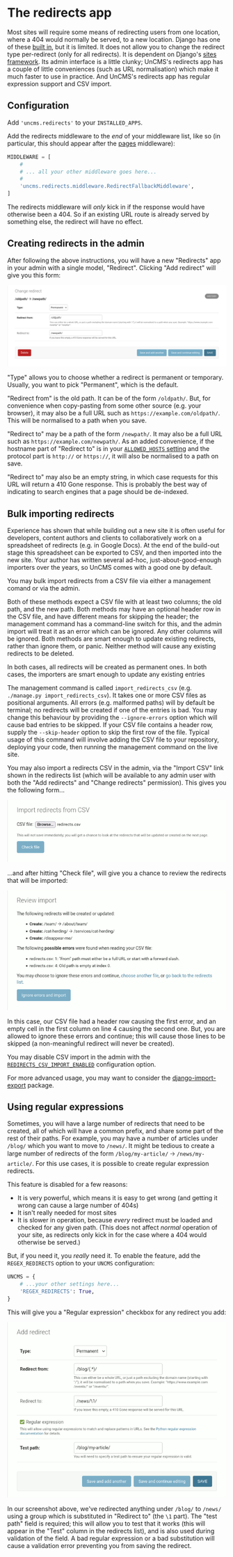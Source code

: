 # The redirects app

Most sites will require some means of redirecting users from one location,
where a 404 would normally be served,
to a new location.
Django has one of these [built in](https://docs.djangoproject.com/en/dev/ref/contrib/redirects/),
but it is limited.
It does not allow you to change the redirect type per-redirect (only for all redirects).
It is dependent on Django's [sites framework](https://docs.djangoproject.com/en/dev/ref/contrib/sites/).
Its admin interface is a little clunky;
UnCMS's redirects app has a couple of little conveniences (such as URL normalisation) which make it much faster to use in practice.
And UnCMS's redirects app has regular expression support and CSV import.

## Configuration

Add `'uncms.redirects'` to your `INSTALLED_APPS`.

Add the redirects middleware to the _end_ of your middleware list, like so (in particular, this should appear after the [pages](pages-app) middleware):

```python
MIDDLEWARE = [
    #
    # ... all your other middleware goes here...
    #
    'uncms.redirects.middleware.RedirectFallbackMiddleware',
]
```

The redirects middleware will _only_ kick in if the response would have otherwise been a 404.
So if an existing URL route is already served by something else, the redirect will have no effect.

## Creating redirects in the admin

After following the above instructions, you will have a new "Redirects" app in your admin with a single model, "Redirect".
Clicking "Add redirect" will give you this form:

![Screenshot of the model form for redirects, showing "Type", "Redirect from", and "Redirect to" fields](images/redirects-admin.png)

"Type" allows you to choose whether a redirect is permanent or temporary.
Usually, you want to pick "Permanent", which is the default.

"Redirect from" is the old path.
It can be of the form `/oldpath/`.
But, for convenience when copy-pasting from some other source (e.g. your browser),
it may also be a full URL such as `https://example.com/oldpath/`.
This will be normalised to a path when you save.

"Redirect to" may be a path of the form `/newpath/`.
It may also be a full URL such as `https://example.com/newpath/`.
As an added convenience, if the hostname part of "Redirect to" is in your [`ALLOWED_HOSTS` setting](https://docs.djangoproject.com/en/4.2/ref/settings/#allowed-hosts) and the protocol part is `http://` or `https://`, it will also be normalised to a path on save.

"Redirect to" may also be an empty string, in which case requests for this URL will return a 410 Gone response.
This is probably the best way of indicating to search engines that a page should be de-indexed.

## Bulk importing redirects

Experience has shown that while building out a new site it is often useful for developers, content authors and clients to collaboratively work on a spreadsheet of redirects (e.g. in Google Docs).
At the end of the build-out stage this spreadsheet can be exported to CSV,
and then imported into the new site.
Your author has written several ad-hoc, just-about-good-enough importers over the years,
so UnCMS comes with a good one by default.

You may bulk import redirects from a CSV file via either a management comand or via the admin.

Both of these methods expect a CSV file with at least two columns;
the old path, and the new path.
Both methods may have an optional header row in the CSV file, and have different means for skipping the header;
the management command has a command-line switch for this, and the admin import will treat it as an error which can be ignored.
Any other columns will be ignored.
Both methods are smart enough to update existing redirects, rather than ignore them, or panic.
Neither method will cause any existing redirects to be deleted.

In both cases, all redirects will be created as permanent ones.
In both cases, the importers are smart enough to update any existing entries

The management command is called `import_redirects_csv` (e.g. `./manage.py import_redirects_csv`).
It takes one or more CSV files as positional arguments.
All errors (e.g. malformed paths) will by default be terminal;
no redirects will be created if one of the entries is bad.
You may change this behaviour by providing the `--ignore-errors` option which will cause bad entries to be skipped.
If your CSV file contains a header row, supply the `--skip-header` option to skip the first row of the file.
Typical usage of this command will involve adding the CSV file to your repository, deploying your code, then running the management command on the live site.

You may also import a redirects CSV in the admin, via the "Import CSV" link shown in the redirects list
(which will be available to any admin user with both the "Add redirects" and "Change redirects" permission).
This gives you the following form...

![CSV import form for the redirects app](images/redirects-import-form.png)

...and after hitting "Check file", will give you a chance to review the redirects that will be imported:

![Redirects import review form, showing two errors (one because of a header row, and one because of an empty cell; the submit button contains the text "Ignore errors and import" to allow errors to be skipped)](images/redirects-import-review.png)

In this case, our CSV file had a header row causing the first error, and an empty cell in the first column on line 4 causing the second one.
But, you are allowed to ignore these errors and continue; this will cause those lines to be skipped (a non-meaningful redirect will never be created).

You may disable CSV import in the admin with the [`REDIRECTS_CSV_IMPORT_ENABLED`](configuration.md?id=redirects_csv_import_enabled) configuration option.

For more advanced usage, you may want to consider the [django-import-export](https://django-import-export.readthedocs.io/en/latest/) package.

## Using regular expressions

Sometimes, you will have a large number of redirects that need to be created,
all of which will have a common prefix, and share some part of the rest of their paths.
For example, you may have a number of articles under `/blog/` which you want to move to `/news/`.
It might be tedious to create a large number of redirects of the form `/blog/my-article/` 🡢 `/news/my-article/`.
For this use cases, it is possible to create regular expression redirects.

This feature is disabled for a few reasons:

* It is very powerful, which means it is easy to get wrong (and getting it wrong can cause a large number of 404s)
* It isn't really needed for most sites
* It is slower in operation, because _every_ redirect must be loaded and checked for any given path. (This does not affect _normal_ operation of your site, as redirects only kick in for the case where a 404 would otherwise be served.)

But, if you need it, you _really_ need it. To enable the feature, add the `REGEX_REDIRECTS` option to your `UNCMS` configuration:

```python
UNCMS = {
    # ...your other settings here...
    'REGEX_REDIRECTS': True,
}
```

This will give you a "Regular expression" checkbox for any redirect you add:

![Screenshot of the model form for a redirect, with the "Regular expresion" and "Test path" fields](images/redirects-regex-form.png)

In our screenshot above, we've redirected anything under `/blog/` to `/news/` using a group which is substituted in "Redirect to" (the `\1` part).
The "test path" field is required; this will allow you to test that it works (this will appear in the "Test" column in the redirects list),
and is also used during validation of the field.
A bad regular expression or a bad substitution will cause a validation error preventing you from saving the redirect.
